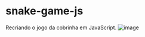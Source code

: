 # snake-game-js
Recriando o jogo da cobrinha em JavaScript.
![image](https://user-images.githubusercontent.com/90817440/135705853-a37082d1-4943-4375-b782-d1b0cd97ed7f.png)
